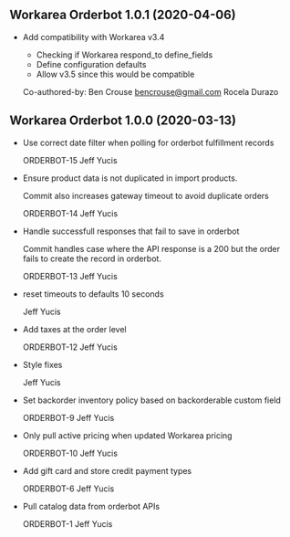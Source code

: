 Workarea Orderbot 1.0.1 (2020-04-06)
--------------------------------------------------------------------------------

*   Add compatibility with Workarea v3.4

    * Checking if Workarea respond_to define_fields
    * Define configuration defaults
    * Allow v3.5 since this would be compatible

    Co-authored-by: Ben Crouse <bencrouse@gmail.com>
    Rocela Durazo



Workarea Orderbot 1.0.0 (2020-03-13)
--------------------------------------------------------------------------------

*   Use correct date filter when polling for orderbot fulfillment records

    ORDERBOT-15
    Jeff Yucis

*   Ensure product data is not duplicated in import products.

    Commit also increases gateway timeout to avoid duplicate orders

    ORDERBOT-14
    Jeff Yucis

*   Handle successfull responses that fail to save in orderbot

    Commit handles case where the API response is a 200 but the order
    fails to create the record in orderbot.

    ORDERBOT-13
    Jeff Yucis

*   reset timeouts to defaults 10 seconds

    Jeff Yucis

*   Add taxes at the order level

    ORDERBOT-12
    Jeff Yucis

*   Style fixes

    Jeff Yucis

*   Set backorder inventory policy based on backorderable custom field

    ORDERBOT-9
    Jeff Yucis

*   Only pull active pricing when updated Workarea pricing

    ORDERBOT-10
    Jeff Yucis

*   Add gift card and store credit payment types

    ORDERBOT-6
    Jeff Yucis

*   Pull catalog data from orderbot APIs

    ORDERBOT-1
    Jeff Yucis



